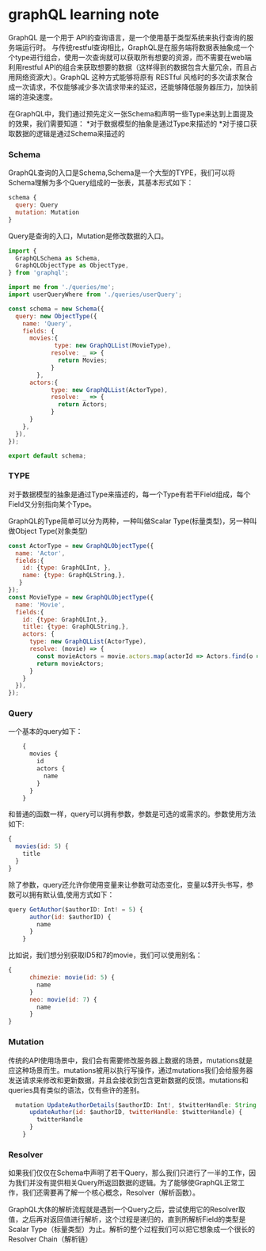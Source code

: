 graphQL learning note
=====================

GraphQL 是一个用于 API的查询语言，是一个使用基于类型系统来执行查询的服务端运行时。
与传统restful查询相比，GraphQL是在服务端将数据表抽象成一个个type进行组合，使用一次查询就可以获取所有想要的资源，而不需要在web端利用restful API的组合来获取想要的数据（这样得到的数据包含大量冗余，而且占用网络资源大）。GraphQL 这种方式能够将原有 RESTful 风格时的多次请求聚合成一次请求，不仅能够减少多次请求带来的延迟，还能够降低服务器压力，加快前端的渲染速度。

在GraphQL中，我们通过预先定义一张Schema和声明一些Type来达到上面提及的效果，我们需要知道：
*对于数据模型的抽象是通过Type来描述的
*对于接口获取数据的逻辑是通过Schema来描述的

### Schema
GraphQL查询的入口是Schema,Schema是一个大型的TYPE，我们可以将Schema理解为多个Query组成的一张表，其基本形式如下：
```js
schema {
  query: Query
  mutation: Mutation
}
```
Query是查询的入口，Mutation是修改数据的入口。
```js
import {
  GraphQLSchema as Schema,
  GraphQLObjectType as ObjectType,
} from 'graphql';

import me from './queries/me';
import userQueryWhere from './queries/userQuery';

const schema = new Schema({
  query: new ObjectType({
    name: 'Query',
    fields: {
      movies:{
	      	 type: new GraphQLList(MovieType),
	        resolve: _ => {
	          return Movies;
	        }
      	},
      actors:{
	      	type: new GraphQLList(ActorType),
	        resolve: _ => {
	          return Actors;
	        }
      }
    },
  }),
});

export default schema;
```
### TYPE
对于数据模型的抽象是通过Type来描述的，每一个Type有若干Field组成，每个Field又分别指向某个Type。

GraphQL的Type简单可以分为两种，一种叫做Scalar Type(标量类型)，另一种叫做Object Type(对象类型)
```js
const ActorType = new GraphQLObjectType({
  name: 'Actor',
  fields:{
    id: {type: GraphQLInt, },
    name: {type: GraphQLString,},
   }
});
const MovieType = new GraphQLObjectType({
  name: 'Movie',
  fields:{
    id: {type: GraphQLInt,},
    title: {type: GraphQLString,},
    actors: {
      type: new GraphQLList(ActorType),
      resolve: (movie) => {
        const movieActors = movie.actors.map(actorId => Actors.find(o => o.id === actorId))
        return movieActors;
      }
    }
  }),
});
```
### Query
一个基本的query如下：
```js
    {
      movies {
        id
        actors {
          name
        }
      }
    }
```
和普通的函数一样，query可以拥有参数，参数是可选的或需求的。参数使用方法如下:
```js
{
  movies(id: 5) {
    title
  }
}
```
除了参数，query还允许你使用变量来让参数可动态变化，变量以$开头书写，参数可以拥有默认值,使用方式如下：
```js
query GetAuthor($authorID: Int! = 5) {
      author(id: $authorID) {
        name
      }
    }
```
比如说，我们想分别获取ID5和7的movie，我们可以使用别名：
```js
{
      chimezie: movie(id: 5) {
        name
      }
      neo: movie(id: 7) {
        name
      }
}
```
### Mutation
传统的API使用场景中，我们会有需要修改服务器上数据的场景，mutations就是应这种场景而生。mutations被用以执行写操作，通过mutations我们会给服务器发送请求来修改和更新数据，并且会接收到包含更新数据的反馈。mutations和queries具有类似的语法，仅有些许的差别。
```js
  mutation UpdateAuthorDetails($authorID: Int!, $twitterHandle: String!) {
      updateAuthor(id: $authorID, twitterHandle: $twitterHandle) {
        twitterHandle
      }
    }
```
### Resolver
如果我们仅仅在Schema中声明了若干Query，那么我们只进行了一半的工作，因为我们并没有提供相关Query所返回数据的逻辑。为了能够使GraphQL正常工作，我们还需要再了解一个核心概念，Resolver（解析函数）。

GraphQL大体的解析流程就是遇到一个Query之后，尝试使用它的Resolver取值，之后再对返回值进行解析，这个过程是递归的，直到所解析Field的类型是Scalar Type（标量类型）为止。解析的整个过程我们可以把它想象成一个很长的Resolver Chain（解析链）

